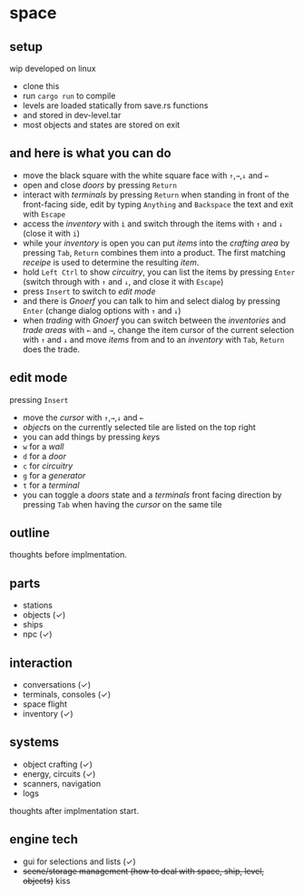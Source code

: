 space
=====

setup
-----

wip
developed on linux

* clone this
* run `cargo run` to compile
* levels are loaded statically from save.rs functions
* and stored in dev-level.tar
* most objects and states are stored on exit

and here is what you can do
---------------------------

* move the black square with the white square face with `↑`,`→`,`↓` and `←`
* open and close *doors* by pressing `Return`
* interact with *terminals* by pressing `Return` when standing in front of the front-facing side, edit by typing `Anything` and `Backspace` the text and exit with `Escape`
* access the *inventory* with `i` and switch through the items with `↑` and `↓` (close it with `i`)
* while your *inventory* is open you can put *items* into the *crafting area* by pressing `Tab`, `Return` combines them into a product. The first matching *receipe* is used to determine the resulting *item*.
* hold `Left Ctrl` to show *circuitry*, you can list the items by pressing `Enter` (switch through with `↑` and `↓`, and close it with `Escape`)
* press `Insert` to switch to *edit mode*
* and there is *Gnoerf* you can talk to him and select dialog by pressing `Enter` (change dialog options with `↑` and `↓`)
* when *trading* with *Gnoerf* you can switch between the *inventories* and *trade areas* with `←` and `→`, change the item cursor of the current selection with `↑` and `↓` and move *items* from and to an *inventory* with `Tab`, `Return` does the trade.

edit mode
---------

pressing `Insert`

* move the *cursor* with `↑`,`→`,`↓` and `←`
* *object*s on the currently selected tile are listed on the top right
* you can add things by pressing *key*s
* `w` for a *wall*
* `d` for a *door*
* `c` for *circuitry*
* `g` for a *generator*
* `t` for a *terminal*
* you can toggle a *doors* state and a *terminals* front facing direction by pressing `Tab` when having the *cursor* on the same tile

outline
-------

thoughts before implmentation.

parts
-----

* stations
* objects (✓)
* ships
* npc (✓)

interaction
-----------

* conversations (✓)
* terminals, consoles (✓)
* space flight
* inventory (✓)

systems
-------

* object crafting (✓)
* energy, circuits (✓)
* scanners, navigation
* logs

thoughts after implmentation start.

engine tech
-----------

* gui for selections and lists (✓)
* ~~scene/storage management (how to deal with space, ship, level, objects)~~ kiss